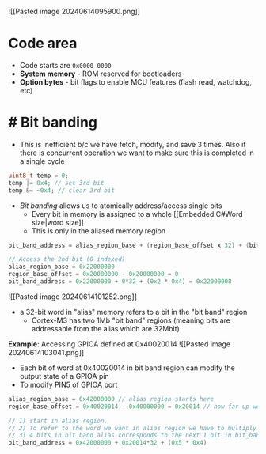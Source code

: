 ![[Pasted image 20240614095900.png]]

# Code area
- Code starts are `0x0000 0000`
- **System memory** - ROM reserved for bootloaders
- **Option bytes** - bit flags to enable MCU features (flash read, watchdog, etc)

# # Bit banding
- This is inefficient b/c we have fetch, modify, and save 3 times. Also if there is concurrent operation we want to make sure this is completed in a single cycle
```c
uint8_t temp = 0;
temp |= 0x4; // set 3rd bit
temp &= ~0x4; // clear 3rd bit
```
- *Bit banding* allows us to atomically address/access single bits
	- Every bit in memory is assigned to a whole [[Embedded C#Word size|word size]]
	- This is only in the aliased memory region 

 ```c
bit_band_address = alias_region_base + (region_base_offset x 32) + (bit_number x 4)

// Access the 2nd bit (0 indexed)
alias_region_base = 0x22000000
region_base_offset = 0x20000000 - 0x20000000 = 0
bit_band_address = 0x22000000 + 0*32 + (0x2 * 0x4) = 0x22000008
```

![[Pasted image 20240614101252.png]]
- a 32-bit word in "alias" memory refers to a bit in the "bit band" region
	- Cortex-M3 has two 1Mb "bit band" regions (meaning bits are addressable from the alias which are 32Mbit)

**Example**: Accessing GPIOA defined at 0x40020014
![[Pasted image 20240614103041.png]]

- Each bit of word at 0x40020014 in bit band region can modify the output state of a GPIOA pin
- To modify PIN5 of GPIOA port
```c
alias_region_base = 0x42000000 // alias region starts here
region_base_offset = 0x40020014 - 0x40000000 = 0x20014 // how far up we are in the band region

// 1) start in alias region. 
// 2) To refer to the word we want in alias region we have to multiply the region_base_offset by the size of a word
// 3) 4 bits in bit band alias corresponds to the next 1 bit in bit_band space
bit_band_address = 0x42000000 + 0x20014*32 + (0x5 * 0x4)

```
